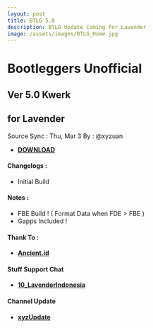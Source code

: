 ```yaml
---
layout: post
title: BTLG 5.0
description: BTLG Update Coming for Lavender
image: /assets/images/BTLG_Home.jpg
---
```


# Bootleggers Unofficial
## Ver 5.0 Kwerk
## for Lavender
Source Sync : Thu, Mar 3
By : @xyzuan

 * [**DOWNLOAD**](https://sourceforge.net/projects/xyzuan/files/Lavender/Bootleggers/BootleggersROM-Queue4lavender.5.0-Stable-Unshishufied-20200303-194830.zip/download)

#### Changelogs :

 * Initial Build

#### Notes :
 * FBE Build ! ( Format Data when FDE > FBE )
 * Gapps Included !

#### Thank To :
 *  [**Ancient.id**](https://t.me/ancientid)

#### Stuff Support Chat
 * [**10_LavenderIndonesia**](https://t.me/android10_LavenderIndonesia)

#### Channel Update
 * [**xyzUpdate**](https://t.me/xyzUpdate)
